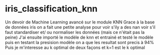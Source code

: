 # iris_classification_knn
Un devoir de Machine Learning avancé sur le module KNN 
Grace à la base de données iris on a fait une petite analyse pour voir s'ily a des nan 
voir s'il faut standardiser et/ ou normaliser les données (mais ce n'était pas la peine) 
J'ai ensuite importé le modèle de knn 
et entrainé et testé le modèle 
puis en testant la presision modèle on a que les resultat sont precis à 94%
Puis je m'interesse au k optimal de deux façons et k=1 est le k optimal
